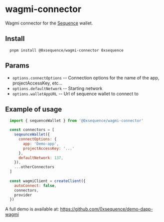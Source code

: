 # wagmi-connector

Wagmi connector for the [Sequence](https://sequence.xyz/) wallet.

## Install

```shell
  pnpm install @0xsequence/wagmi-connector 0xsequence
```


## Params


* `options.connectOptions` -- Connection options for the name of the app, projectAccessKey, etc...
* `options.defaultNetwork` -- Starting network
* `options.walletAppURL`   -- Url of sequence wallet to connect to

## Example of usage

```js
  import { sequenceWallet } from '@0xsequence/wagmi-connector'

  const connectors = [
    seqeunceWallet({
      connectOptions: {
        app: 'Demo-app',
        projectAccessKey: '...'
      },
      defaultNetwork: 137,
    }),
    ...otherConnectors
  ]
  
  const wagmiClient = createClient({
    autoConnect: false,
    connectors,
    provider
  })
```

A full demo is available at: https://github.com/0xsequence/demo-dapp-wagmi
